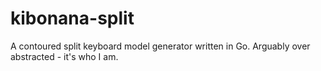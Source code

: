 # kibonana-split
A contoured split keyboard model generator written in Go. Arguably over abstracted - it's who I am.
